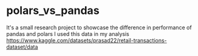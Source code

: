 # polars_vs_pandas
It's a small research project to showcase the difference in performance of pandas and polars
I used this data in my analysis https://www.kaggle.com/datasets/prasad22/retail-transactions-dataset/data
